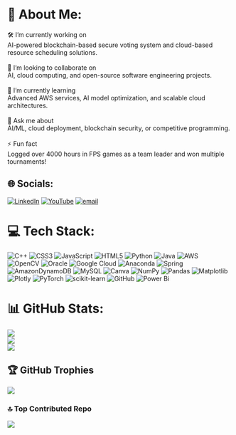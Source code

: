 # 💫 About Me:
🛠️ I’m currently working on<br>AI-powered blockchain-based secure voting system and cloud-based resource scheduling solutions.<br><br>🤝 I’m looking to collaborate on<br>AI, cloud computing, and open-source software engineering projects.<br><br>🧠 I’m currently learning<br>Advanced AWS services, AI model optimization, and scalable cloud architectures.<br><br>💬 Ask me about<br>AI/ML, cloud deployment, blockchain security, or competitive programming.<br><br>⚡ Fun fact<br>Logged over 4000 hours in FPS games as a team leader and won multiple tournaments!<br>


## 🌐 Socials:
[![LinkedIn](https://img.shields.io/badge/LinkedIn-%230077B5.svg?logo=linkedin&logoColor=white)](https://linkedin.com/in/adityashelke04) [![YouTube](https://img.shields.io/badge/YouTube-%23FF0000.svg?logo=YouTube&logoColor=white)](https://youtube.com/@adityashelke06) [![email](https://img.shields.io/badge/Email-D14836?logo=gmail&logoColor=white)](mailto:adityashelke04@gmail.com) 

# 💻 Tech Stack:
![C++](https://img.shields.io/badge/c++-%2300599C.svg?style=flat&logo=c%2B%2B&logoColor=white) ![CSS3](https://img.shields.io/badge/css3-%231572B6.svg?style=flat&logo=css3&logoColor=white) ![JavaScript](https://img.shields.io/badge/javascript-%23323330.svg?style=flat&logo=javascript&logoColor=%23F7DF1E) ![HTML5](https://img.shields.io/badge/html5-%23E34F26.svg?style=flat&logo=html5&logoColor=white) ![Python](https://img.shields.io/badge/python-3670A0?style=flat&logo=python&logoColor=ffdd54) ![Java](https://img.shields.io/badge/java-%23ED8B00.svg?style=flat&logo=openjdk&logoColor=white) ![AWS](https://img.shields.io/badge/AWS-%23FF9900.svg?style=flat&logo=amazon-aws&logoColor=white) ![OpenCV](https://img.shields.io/badge/opencv-%23white.svg?style=flat&logo=opencv&logoColor=white) ![Oracle](https://img.shields.io/badge/Oracle-F80000?style=flat&logo=oracle&logoColor=white) ![Google Cloud](https://img.shields.io/badge/GoogleCloud-%234285F4.svg?style=flat&logo=google-cloud&logoColor=white) ![Anaconda](https://img.shields.io/badge/Anaconda-%2344A833.svg?style=flat&logo=anaconda&logoColor=white) ![Spring](https://img.shields.io/badge/spring-%236DB33F.svg?style=flat&logo=spring&logoColor=white) ![AmazonDynamoDB](https://img.shields.io/badge/Amazon%20DynamoDB-4053D6?style=flat&logo=Amazon%20DynamoDB&logoColor=white) ![MySQL](https://img.shields.io/badge/mysql-4479A1.svg?style=flat&logo=mysql&logoColor=white) ![Canva](https://img.shields.io/badge/Canva-%2300C4CC.svg?style=flat&logo=Canva&logoColor=white) ![NumPy](https://img.shields.io/badge/numpy-%23013243.svg?style=flat&logo=numpy&logoColor=white) ![Pandas](https://img.shields.io/badge/pandas-%23150458.svg?style=flat&logo=pandas&logoColor=white) ![Matplotlib](https://img.shields.io/badge/Matplotlib-%23ffffff.svg?style=flat&logo=Matplotlib&logoColor=black) ![Plotly](https://img.shields.io/badge/Plotly-%233F4F75.svg?style=flat&logo=plotly&logoColor=white) ![PyTorch](https://img.shields.io/badge/PyTorch-%23EE4C2C.svg?style=flat&logo=PyTorch&logoColor=white) ![scikit-learn](https://img.shields.io/badge/scikit--learn-%23F7931E.svg?style=flat&logo=scikit-learn&logoColor=white) ![GitHub](https://img.shields.io/badge/github-%23121011.svg?style=flat&logo=github&logoColor=white) ![Power Bi](https://img.shields.io/badge/power_bi-F2C811?style=flat&logo=powerbi&logoColor=black)
# 📊 GitHub Stats:
![](https://github-readme-stats.vercel.app/api?username=adityashelke04&theme=merko&hide_border=false&include_all_commits=false&count_private=false)<br/>
![](https://nirzak-streak-stats.vercel.app/?user=adityashelke04&theme=merko&hide_border=false)<br/>
![](https://github-readme-stats.vercel.app/api/top-langs/?username=adityashelke04&theme=merko&hide_border=false&include_all_commits=false&count_private=false&layout=compact)

## 🏆 GitHub Trophies
![](https://github-profile-trophy.vercel.app/?username=adityashelke04&theme=radical&no-frame=false&no-bg=true&margin-w=4)

### 🔝 Top Contributed Repo
![](https://github-contributor-stats.vercel.app/api?username=adityashelke04&limit=5&theme=dark&combine_all_yearly_contributions=true)

<!-- Proudly created with GPRM ( https://gprm.itsvg.in ) -->
